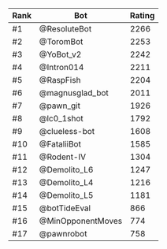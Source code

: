 Rank|Bot|Rating
---|---|---
#1|@ResoluteBot|2266
#2|@ToromBot|2253
#3|@YoBot_v2|2242
#4|@Intron014|2211
#5|@RaspFish|2204
#6|@magnusglad_bot|2011
#7|@pawn_git|1926
#8|@lc0_1shot|1792
#9|@clueless-bot|1608
#10|@FataliiBot|1585
#11|@Rodent-IV|1304
#12|@Demolito_L6|1247
#13|@Demolito_L4|1216
#14|@Demolito_L5|1181
#15|@botTideEval|866
#16|@MinOpponentMoves|774
#17|@pawnrobot|758
